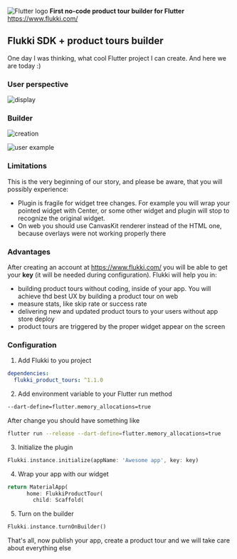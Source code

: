 ![Flutter logo](https://user-images.githubusercontent.com/34410554/218568476-2f68aaef-992d-4c3e-965e-4ac34c282a53.png)
**First no-code product tour builder for Flutter**
https://www.flukki.com/

## Flukki SDK + product tours builder
One day I was thinking, what cool Flutter project I can create. And here we are today :)

### User perspective
![display](https://user-images.githubusercontent.com/34410554/218572065-34773949-35e5-44cb-ab73-d88118c6862d.gif)

### Builder
![creation](https://user-images.githubusercontent.com/34410554/218572058-3e4ee485-270a-401a-998e-aaebb4263c5f.gif)

![user example](https://user-images.githubusercontent.com/34410554/218571902-0027189b-01a8-489c-8b79-e4b6e07a05af.gif)


### Limitations
This is the very beginning of our story, and please be aware, that you will possibly experience:
- Plugin is fragile for widget tree changes. For example you will wrap your pointed widget with Center, or some other widget and plugin will stop to recognize the original widget.
- On web you should use CanvasKit renderer instead of the HTML one, because overlays were not working properly there

### Advantages
After creating an account at https://www.flukki.com/ you will be able to get your **key** (it will be needed during configuration).
Flukki will help you in:
- building product tours without coding, inside of your app. You will achieve thd best UX by building a product tour on web
- measure stats, like skip rate or success rate
- delivering new and updated product tours to your users without app store deploy
- product tours are triggered by the proper widget appear on the screen

### Configuration
1. Add Flukki to you project
```yaml 
dependencies:
  flukki_product_tours: ^1.1.0
```
2. Add environment variable to your Flutter run method
```bash
--dart-define=flutter.memory_allocations=true
```
After change you should have something like 
```bash
flutter run --release --dart-define=flutter.memory_allocations=true
```
3. Initialize the plugin
```dart
Flukki.instance.initialize(appName: 'Awesome app', key: key)
```
4. Wrap your app with our widget
```dart
return MaterialApp(
      home: FlukkiProductTour(
        child: Scaffold(
```
5. Turn on the builder
```dart
Flukki.instance.turnOnBuilder()
```
That's all, now publish your app, create a product tour and we will take care about everything else
